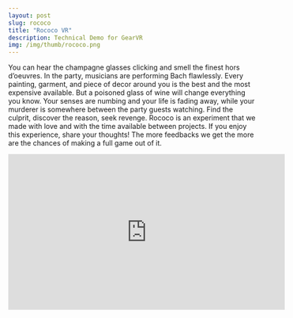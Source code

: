 ```yaml
---
layout: post
slug: rococo
title: "Rococo VR"
description: Technical Demo for GearVR
img: /img/thumb/rococo.png
---
```


You can hear the champagne glasses clicking and smell the finest hors d’oeuvres. In the party, musicians are performing Bach flawlessly. Every painting, garment, and piece of decor around you is the best and the most expensive available. But a poisoned glass of wine will change everything you know. Your senses are numbing and your life is fading away, while your murderer is somewhere between the party guests watching. Find the culprit, discover the reason, seek revenge. Rococo is an experiment that we made with love and with the time available between projects. If you enjoy this experience, share your thoughts! The more feedbacks we get the more are the chances of making a full game out of it.

<p style="text-align:center"><iframe width="560" height="315" src="https://www.youtube.com/embed/dYMQYJDQ" frameborder="0" allowfullscreen></iframe></p>
